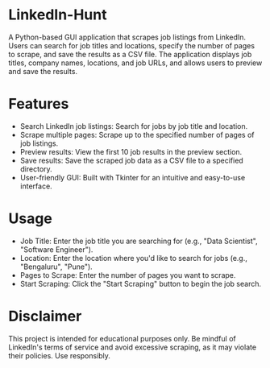 # LinkedIn-Hunt
A Python-based GUI application that scrapes job listings from LinkedIn. Users can search for job titles and locations, specify the number of pages to scrape, and save the results as a CSV file. The application displays job titles, company names, locations, and job URLs, and allows users to preview and save the results.

# Features
* Search LinkedIn job listings: Search for jobs by job title and location.
* Scrape multiple pages: Scrape up to the specified number of pages of job listings.
* Preview results: View the first 10 job results in the preview section.
* Save results: Save the scraped job data as a CSV file to a specified directory.
* User-friendly GUI: Built with Tkinter for an intuitive and easy-to-use interface.

# Usage
* Job Title: Enter the job title you are searching for (e.g., "Data Scientist", "Software Engineer").
* Location: Enter the location where you'd like to search for jobs (e.g., "Bengaluru", "Pune").
* Pages to Scrape: Enter the number of pages you want to scrape.
* Start Scraping: Click the "Start Scraping" button to begin the job search.

# Disclaimer
This project is intended for educational purposes only. Be mindful of LinkedIn's terms of service and avoid excessive scraping, as it may violate their policies. Use responsibly.
